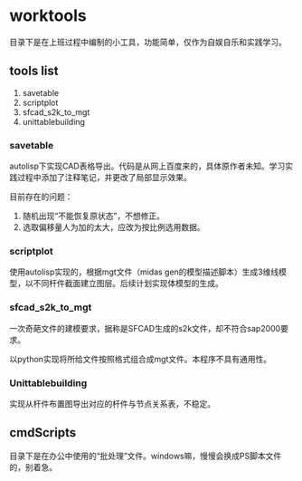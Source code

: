 # worktools

目录下是在上班过程中编制的小工具，功能简单，仅作为自娱自乐和实践学习。

## tools list

1. savetable
2. scriptplot
3. sfcad_s2k_to_mgt
4. unittablebuilding

### savetable

autolisp下实现CAD表格导出。代码是从网上百度来的，具体原作者未知。学习实践过程中添加了注释笔记，并更改了局部显示效果。

目前存在的问题：

1. 随机出现“不能恢复原状态”，不想修正。
2. 选取偏移量人为加的太大，应改为按比例选用数据。

### scriptplot

使用autolisp实现的，根据mgt文件（midas gen的模型描述脚本）生成3维线模型，以不同杆件截面建立图层。后续计划实现体模型的生成。

### sfcad_s2k_to_mgt

一次奇葩文件的建模要求，据称是SFCAD生成的s2k文件，却不符合sap2000要求。

以python实现将所给文件按照格式组合成mgt文件。本程序不具有通用性。

### Unittablebuilding

实现从杆件布置图导出对应的杆件与节点关系表，不稳定。

## cmdScripts

目录下是在办公中使用的“批处理”文件。windows嘛，慢慢会换成PS脚本文件的，别着急。